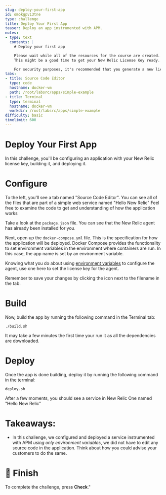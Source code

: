 ```yaml
---
slug: deploy-your-first-app
id: omokgpv13tne
type: challenge
title: Deploy Your First App
teaser: Deploy an app instrumented with APM.
notes:
- type: text
  contents: |
    # Deploy your first app

    Please wait while all of the resources for the course are created.
    This might be a good time to get your New Relic License Key ready.

    For security purposes, it's recommended that you generate a new licencse key solely for the purpose of this exercise, then delete it when you are done with the course.
tabs:
- title: Source Code Editor
  type: code
  hostname: docker-vm
  path: /root/labsrc/apps/simple-example
- title: Terminal
  type: terminal
  hostname: docker-vm
  workdir: /root/labsrc/apps/simple-example
difficulty: basic
timelimit: 600
---
```


Deploy Your First App
=======================

In this challenge, you'll be configuring an application with your New Relic license key, building it, and deploying it.



Configure
=========

To the left, you'll see a tab named "Source Code Editor".  You can see all of the files that are part of a simple web service named "Hello New Relic" Feel free to examine the code to get and understanding of how the application works

Take a look at the `package.json` file.  You can see that the New Relic agent has already been installed for you.

Next, open up the `docker-compose.yml` file.  This is the specification for how the application will be deployed.  Docker Compose provides the functionality to set environment variables in the environment where containers are run.  In this case, the app name is set by an environment variable.

Knowing what you do about using [environment variables](https://docs.newrelic.com/docs/apm/agents/nodejs-agent/installation-configuration/nodejs-agent-configuration/#environment) to configure the agent, use one here to set the license key for the agent.

Remember to save your changes by clicking the icon next to the filename in the tab.

Build
=====
Now, build the app by running the following command in the Terminal tab:
```
./build.sh
```
It may take a few minutes the first time your run it as all the dependencies are downloaded.

Deploy
======
Once the app is done building, deploy it by running the following command in the terminal:
```
deploy.sh
```

After a few moments, you should see a service in New Relic One named "Hello New Relic"

Takeaways:
==========
 - In this challenge, we configured and deployed a service instrumented with APM *using only environment variables*, we did not have to edit any source code in the application.  Think about how you could advise your customers to do the same.

🏁 Finish
=========

To complete the
challenge, press **Check**."
